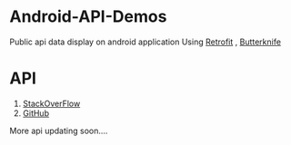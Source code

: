 # Android-API-Demos
Public api data display on android application
Using [Retrofit](https://square.github.io/retrofit/) , [Butterknife](http://jakewharton.github.io/butterknife/)

# API
1. [StackOverFlow](https://api.stackexchange.com)
2. [GitHub](https://api.github.com)

More api  updating soon....




